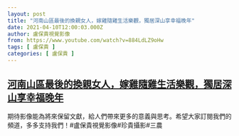 ```yaml
---
layout: post
title: "河南山區最後的換親女人，嫁雞隨雞生活樂觀，獨居深山享幸福晚年"
date: 2021-04-10T12:00:03.000Z
author: 盧保貴視覺影像
from: https://www.youtube.com/watch?v=884LdLZ9oHw
tags: [ 盧保貴 ]
categories: [ 盧保貴 ]
---
```

<!--1618056003000-->
[河南山區最後的換親女人，嫁雞隨雞生活樂觀，獨居深山享幸福晚年](https://www.youtube.com/watch?v=884LdLZ9oHw)
------

<div>
期待影像能為將來保留文獻，給人們帶來更多的意義與思考。希望大家訂閱我們的頻道，多多支持我們！#盧保貴視覺影像#珍貴攝影#三農
</div>

